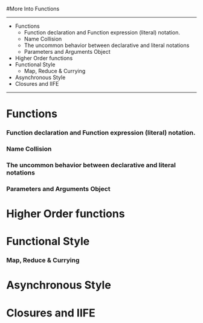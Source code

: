 #More Into Functions

---

* Functions
  * Function declaration and Function expression (literal) notation.
  * Name Collision
  * The uncommon behavior between declarative and literal notations
  * Parameters and Arguments Object
* Higher Order functions
* Functional Style
  * Map, Reduce & Currying
* Asynchronous Style
* Closures and IIFE

 ---
 
 # Functions
  ### Function declaration and Function expression (literal) notation.
  ### Name Collision
  ### The uncommon behavior between declarative and literal notations
  ### Parameters and Arguments Object
# Higher Order functions
# Functional Style
  ### Map, Reduce & Currying
# Asynchronous Style
# Closures and IIFE
